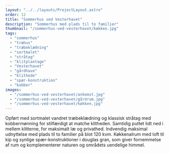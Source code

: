 ```yaml
---
layout: "../../layouts/ProjectLayout.astro"
order: 12
title: "Sommerhus ved Vesterhavet"
description: "Sommerhus med plads til to familier"
thumbnail: "/sommerhus-ved-vesterhavet/køkken.jpg"
tags:
  - "sommerhus"
  - "træhus"
  - "træbeklædning"
  - "sortmalet"
  - "stråtag"
  - "klitplantage"
  - "Vesterhavet"
  - "gårdhave"
  - "klithede"
  - "spær-konstruktion"
  - "kobber"
images:
  - "/sommerhus-ved-vesterhavet/ankomst.jpg"
  - "/sommerhus-ved-vesterhavet/gårdrum.jpg"
  - "/sommerhus-ved-vesterhavet/køkken.jpg"
---
```


Opført med sortmalet vandret træbeklædning og klassisk stråtag med kobbermønning for stilfærdigt at matche klitheden. Samtidig puttet lidt ned i mellem klitterne, for maksimalt læ og privathed. Indvendig maksimal udnyttelse med plads til to familier på blot 120 kvm. Køkkenalrum med loft til kip og synlige spær-konstruktioner i douglas gran, som giver fornemmelse af rum og komplementerer naturen og områdets uendelige himmel.
